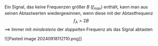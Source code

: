 
Ein Signal, das keine Frequenzen größer $B$ ($f_{max}$) enthält, kann man aus seinen Abtastwerten wiedergewinnen, wenn diese mit der Abtastfrequenz $$f_{A} \gt 2B$$
==> Immer mit _mindestens_ der _doppelten_ Frequenz als das Signal abtasten

![[Pasted image 20240918112110.png]]
